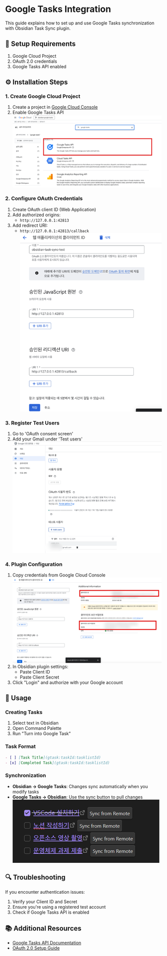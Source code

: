 # Google Tasks Integration

This guide explains how to set up and use Google Tasks synchronization with Obsidian Task Sync plugin.

## 🔑 Setup Requirements

1. Google Cloud Project
2. OAuth 2.0 credentials
3. Google Tasks API enabled

## ⚙️ Installation Steps

### 1. Create Google Cloud Project

1. Create a project in [Google Cloud Console](https://developers.google.com/workspace/guides/create-project)
2. Enable Google Tasks API
   ![Enable Google Tasks API](../images/gtask-api-turnon.png)

### 2. Configure OAuth Credentials

1. Create OAuth client ID (Web Application)
2. Add authorized origins:
   - `http://127.0.0.1:42813`
3. Add redirect URI:
   - `http://127.0.0.1:42813/callback`
   ![OAuth Client Setup](../images/create-oauth-client.png)

### 3. Register Test Users

1. Go to 'OAuth consent screen'
2. Add your Gmail under 'Test users'
   ![Test User Registration](../images/gcp-test-user-register.png)

### 4. Plugin Configuration

1. Copy credentials from Google Cloud Console
   ![Client Credentials](../images/client-id.png)
2. In Obsidian plugin settings:
   - Paste Client ID
   - Paste Client Secret
3. Click "Login" and authorize with your Google account

## 🔄 Usage

### Creating Tasks

1. Select text in Obsidian
2. Open Command Palette
3. Run "Turn into Google Task"

### Task Format
```markdown
- [ ] [Task Title](gtask:taskId:tasklistId)
- [x] [Completed Task](gtask:taskId:tasklistId)
```

### Synchronization

- **Obsidian → Google Tasks**: Changes sync automatically when you modify tasks
- **Google Tasks → Obsidian**: Use the sync button to pull changes
  ![Sync Example](../images/gtask-to-obsidian-sync.png)

## 🔍 Troubleshooting

If you encounter authentication issues:
1. Verify your Client ID and Secret
2. Ensure you're using a registered test account
3. Check if Google Tasks API is enabled

## 📚 Additional Resources

- [Google Tasks API Documentation](https://developers.google.com/tasks)
- [OAuth 2.0 Setup Guide](https://developers.google.com/identity/protocols/oauth2)